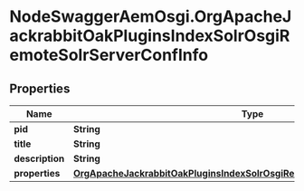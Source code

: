 # NodeSwaggerAemOsgi.OrgApacheJackrabbitOakPluginsIndexSolrOsgiRemoteSolrServerConfInfo

## Properties
Name | Type | Description | Notes
------------ | ------------- | ------------- | -------------
**pid** | **String** |  | [optional] 
**title** | **String** |  | [optional] 
**description** | **String** |  | [optional] 
**properties** | [**OrgApacheJackrabbitOakPluginsIndexSolrOsgiRemoteSolrServerConfProperties**](OrgApacheJackrabbitOakPluginsIndexSolrOsgiRemoteSolrServerConfProperties.md) |  | [optional] 


